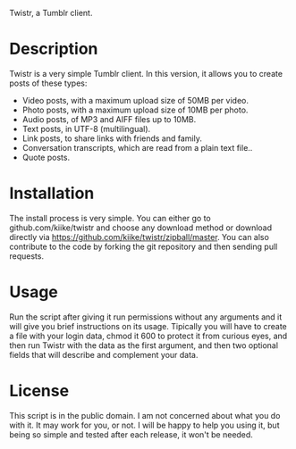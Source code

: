 Twistr, a Tumblr client.

Description
============

Twistr is a very simple Tumblr client. In this version, it allows you to create posts of these types:

* Video posts, with a maximum upload size of 50MB per video.
* Photo posts, with a maximum upload size of 10MB per photo.
* Audio posts, of MP3 and AIFF files up to 10MB.
* Text posts, in UTF-8 (multilingual).
* Link posts, to share links with friends and family.
* Conversation transcripts, which are read from a plain text file..
* Quote posts.

Installation
============

The install process is very simple. You can either go to github.com/kiike/twistr and choose any download method or
download directly via https://github.com/kiike/twistr/zipball/master. You can also contribute to the code by
forking the git repository and then sending pull requests.


Usage
=====

Run the script after giving it run permissions without any arguments and it will give you brief instructions on its usage.
Tipically you will have to create a file with your login data, chmod it 600 to protect it from curious eyes, and then run
Twistr with the data as the first argument, and then two optional fields that will describe and complement your data.


License
=======

This script is in the public domain. I am not concerned about what you do with it. It may work for you, or not. I will be happy
to help you using it, but being so simple and tested after each release, it won't be needed.
